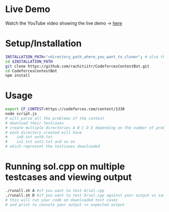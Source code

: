 # Live Demo
Watch the YouTube video showing the live demo -> [here](https://www.youtube.com/watch?v=MXYmbJO4bqU)

# Setup/Installation
```bash
INSTALLATION_PATH="<directory_path_where_you_want_to_clone>"; # also the dir where you will write solution
cd $INSTALLATION_PATH
git clone https://github.com/rachitiitr/CodeforcesContestBot.git
cd CodeforcesContestBot
npm install
```

# Usage
```bash
export CF_CONTEST=https://codeforces.com/contest/1330
node script.js
# will parse all the problems of the contest
# download their testcases
# create multiple directories A B C D E depending on the number of problems in contest
# each directory created will have 
#    in0.txt out0.txt 
#    in1.txt out1.txt and so on 
# which represent the testcases downloaded
```

# Running sol.cpp on multiple testcases and viewing output
```bash
./runall.sh A #if you want to test A/sol.cpp
./runall.sh D #if you want to test D/sol.cpp against your output vs sample output
# this will run your code on downloaded test cases
# and print to console your output vs expected output
```
